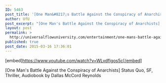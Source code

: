 ```yaml
---
ID: 5463
post_title: '[One Man&#8217;s Battle Against the Conspiracy of Anarchists] Status Quo (Audiobook)'
author: UfU
post_excerpt: "[One Man's Battle Against the Conspiracy of Anarchists] Status Quo, SF, Thriller, Audiobook by Dallas McCord Reynolds"
layout: post
permalink: >
  http://universalflowuniversity.com/entertainment/one-mans-battle-against-the-conspiracy-of-anarchists-status-quo-audiobook/
published: true
post_date: 2015-03-16 17:36:01
---
```

[embed]https://www.youtube.com/watch?v=WLvdfIgos5c[/embed]<br>
<p>[One Man's Battle Against the Conspiracy of Anarchists] Status Quo, SF, Thriller, Audiobook by Dallas McCord Reynolds</p>